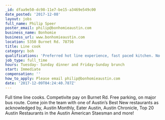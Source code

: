 ```yaml
---
_id: dfaa9e50-dc98-11e7-be15-a3469e549c00
date_posted: '2017-12-08'
layout: jobs
full_name: Philip Speer
poster_email: philip@bonhomieaustin.com
business_name: Bonhomie
business_url: www.bonhomieaustin.com
location: 5350 Burnet Rd. 78756
title: Line cook
category: boh
qualifications: 'Preferred hot line experience, fast paced kitchen. No late nights.'
job_type: full_time
hours: Tuesday- Sunday dinner and Friday-Sunday brunch
start: Immediate
compensation: ''
how_to_apply: Please email philip@bonhomieaustin.com
date: '2017-12-09T04:24:40.787Z'
---
```

Full time line cooks. Competivite pay on Burnet Rd. Free parking, on major bus route. Come join the team with one of Austin’s Best New restaurants as acknowledged by, Austin Monthly, Eater Austin, Austin Chronicle, Top 20 Austin Restaurants in the Austin American Staesman and more!
